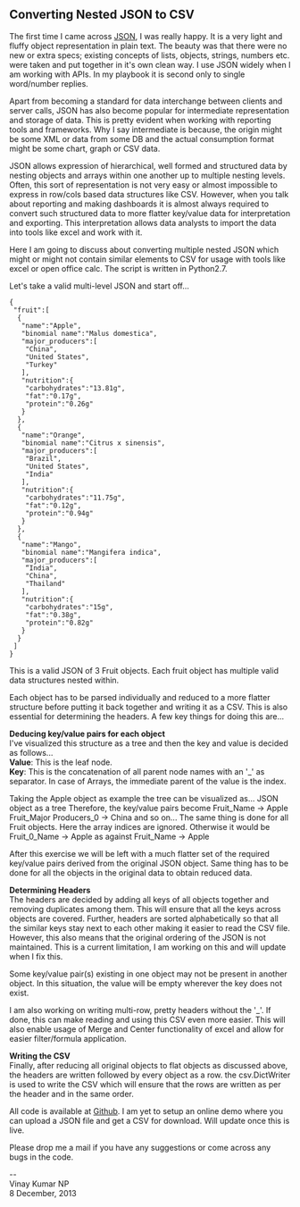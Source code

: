 Converting Nested JSON to CSV
-----------------------------

The first time I came across [JSON][1], I was really happy. It is a very light and fluffy object representation in plain text. The beauty was that there were no new or extra specs; existing concepts of lists, objects, strings, numbers etc. were taken and put together in it's own clean way. I use JSON widely when I am working with APIs. In my playbook it is second only to single word/number replies.

Apart from becoming a standard for data interchange between clients and server calls, JSON has also become popular for intermediate representation and storage of data. This is pretty evident when working with reporting tools and frameworks. Why I say intermediate is because, the origin might be some XML or data from some DB and the actual consumption format might be some chart, graph or CSV data.

JSON allows expression of hierarchical, well formed and structured data by nesting objects and arrays within one another up to multiple nesting levels. Often, this sort of representation is not very easy or almost impossible to express in row/cols based data structures like CSV. However, when you talk about reporting and making dashboards it is almost always required to convert such structured data to more flatter key/value data for interpretation and exporting. This interpretation allows data analysts to import the data into tools like excel and work with it.

Here I am going to discuss about converting multiple nested JSON which might or might not contain similar elements to CSV for usage with tools like excel or open office calc. The script is written in Python2.7. 

Let's take a valid multi-level JSON and start off...
```
{
 "fruit":[
  {
   "name":"Apple",
   "binomial name":"Malus domestica",
   "major_producers":[
    "China", 
    "United States", 
    "Turkey"
   ],
   "nutrition":{
    "carbohydrates":"13.81g",
    "fat":"0.17g",
    "protein":"0.26g"
   }
  },
  {
   "name":"Orange",
   "binomial name":"Citrus x sinensis",
   "major_producers":[
    "Brazil", 
    "United States", 
    "India"
   ],
   "nutrition":{
    "carbohydrates":"11.75g",
    "fat":"0.12g",
    "protein":"0.94g"
   }
  },
  {
   "name":"Mango",
   "binomial name":"Mangifera indica",
   "major_producers":[
    “India", 
    "China", 
    "Thailand"
   ],
   "nutrition":{
    "carbohydrates":"15g",
    "fat":"0.38g",
    "protein":"0.82g"
   }
  }
 ]
}
```

This is a valid JSON of 3 Fruit objects. Each fruit object has multiple valid data structures nested within. 

Each object has to be parsed individually and reduced to a more flatter structure before putting it back together and writing it as a CSV. This is also essential for determining the headers. A few key things for doing this are...

**Deducing key/value pairs for each object**   
I've visualized this structure as a tree and then the key and value is decided as follows...   
**Value**: This is the leaf node.   
**Key**: This is the concatenation of all parent node names with an '_' as separator. In case of Arrays, the immediate parent of the value is the index.

Taking the Apple object as example the tree can be visualized as...
JSON object as a tree
Therefore, the key/value pairs become
Fruit_Name -> Apple
Fruit_Major Producers_0 -> China
and so on... 
The same thing is done for all Fruit objects. Here the array indices are ignored. Otherwise it would be Fruit_0_Name -> Apple as against Fruit_Name -> Apple

After this exercise we will be left with a much flatter set of the required key/value pairs derived from the original JSON object. Same thing has to be done for all the objects in the original data to obtain reduced data.

**Determining Headers**   
The headers are decided by adding all keys of all objects together and removing duplicates among them. This will ensure that all the keys across objects are covered. Further, headers are sorted alphabetically so that all the similar keys stay next to each other making it easier to read the CSV file. However, this also means that the original ordering of the JSON is not maintained. This is a current limitation, I am working on this and will update when I fix this.

Some key/value pair(s) existing in one object may not be present in another object. In this situation, the value will be empty wherever the key does not exist.

I am also working on writing multi-row, pretty headers without the '_'. If done, this can make reading and using this CSV even more easier. This will also enable usage of Merge and Center functionality of excel and allow for easier filter/formula application.

**Writing the CSV**   
Finally, after reducing all original objects to flat objects as discussed above, the headers are written followed by every object as a row. the csv.DictWriter is used to write the CSV which will ensure that the rows are written as per the header and in the same order.

All code is available at [Github][2]. I am yet to setup an online demo where you can upload a JSON file and get a CSV for download. Will update once this is live.

Please drop me a mail if you have any suggestions or come across any bugs in the code.

--   
Vinay Kumar NP   
8 December, 2013

[1]: http://json.org/ "JSON.org"
[2]: https://github.com/vinay20045/json-to-csv "Nested JSON to CSV Converter"